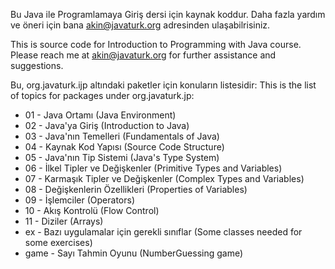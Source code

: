 Bu Java ile Programlamaya Giriş dersi için kaynak koddur.
Daha fazla yardım ve öneri için bana akin@javaturk.org adresinden ulaşabilrisiniz.

This is source code for Introduction to Programming with Java course. 
Please reach me at akin@javaturk.org for further assistance and suggestions.

Bu, org.javaturk.ijp altındaki paketler için konuların listesidir:
This is the list of topics for packages under org.javaturk.jp:

* 01 - Java Ortamı (Java Environment)
* 02 - Java'ya Giriş (Introduction to Java)
* 03 - Java'nın Temelleri (Fundamentals of Java)
* 04 - Kaynak Kod Yapısı (Source Code Structure)
* 05 - Java'nın Tip Sistemi (Java's Type System)
* 06 - İlkel Tipler ve Değişkenler (Primitive Types and Variables)
* 07 - Karmaşık Tipler ve Değişkenler (Complex Types and Variables)
* 08 - Değişkenlerin Özellikleri (Properties of Variables)
* 09 - İşlemciler (Operators)
* 10 - Akış Kontrolü (Flow Control)
* 11 - Diziler (Arrays)
* ex - Bazı uygulamalar için gerekli sınıflar (Some classes needed for some exercises)
* game - Sayı Tahmin Oyunu (NumberGuessing game)
